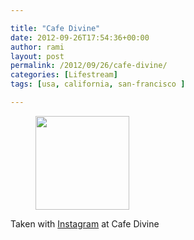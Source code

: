 ```yaml
---

title: "Cafe Divine"
date: 2012-09-26T17:54:36+00:00
author: rami
layout: post
permalink: /2012/09/26/cafe-divine/
categories: [Lifestream]
tags: [usa, california, san-francisco ]

---
```

<div id='gallery-92' class='gallery galleryid-1758 gallery-columns-3 gallery-size-thumbnail'>
  <figure class='gallery-item'> 
  
  <div class='gallery-icon landscape'>
    <a href='http://139.59.20.41/2012/09/26/taken-with-instagram-at-cafe-divine/attachment/1759/'><img width="150" height="150" src="http://139.59.20.41/wp-content/uploads/2012/09/tumblr_mayxr0bPiD1qb4qlko1_1280-150x150.jpg" class="attachment-thumbnail size-thumbnail" alt="" srcset="http://139.59.20.41/wp-content/uploads/2012/09/tumblr_mayxr0bPiD1qb4qlko1_1280-150x150.jpg 150w, http://139.59.20.41/wp-content/uploads/2012/09/tumblr_mayxr0bPiD1qb4qlko1_1280-300x300.jpg 300w, http://139.59.20.41/wp-content/uploads/2012/09/tumblr_mayxr0bPiD1qb4qlko1_1280-100x100.jpg 100w, http://139.59.20.41/wp-content/uploads/2012/09/tumblr_mayxr0bPiD1qb4qlko1_1280.jpg 612w" sizes="100vw" /></a>
  </div></figure>
</div>

Taken with [Instagram](http://instagram.com) at Cafe Divine
